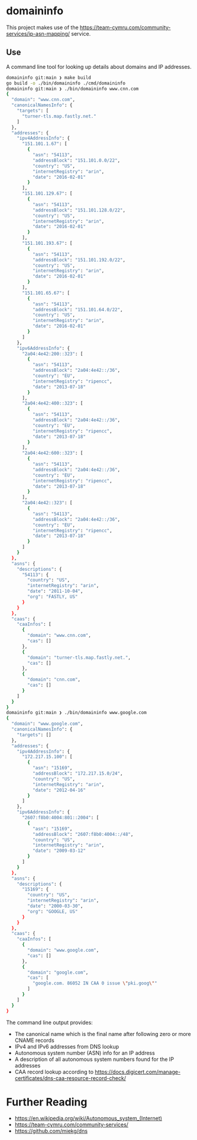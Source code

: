 # domaininfo

This project makes use of the https://team-cymru.com/community-services/ip-asn-mapping/ service.

## Use

A command line tool for looking up details about domains and IP addresses.

```sh
domaininfo git:main ❯ make build
go build -o ./bin/domaininfo ./cmd/domaininfo
domaininfo git:main ❯ ./bin/domaininfo www.cnn.com
{
  "domain": "www.cnn.com",
  "canonicalNamesInfo": {
    "targets": [
      "turner-tls.map.fastly.net."
    ]
  },
  "addresses": {
    "ipv4AddressInfo": {
      "151.101.1.67": [
        {
          "asn": "54113",
          "addressBlock": "151.101.0.0/22",
          "country": "US",
          "internetRegistry": "arin",
          "date": "2016-02-01"
        }
      ],
      "151.101.129.67": [
        {
          "asn": "54113",
          "addressBlock": "151.101.128.0/22",
          "country": "US",
          "internetRegistry": "arin",
          "date": "2016-02-01"
        }
      ],
      "151.101.193.67": [
        {
          "asn": "54113",
          "addressBlock": "151.101.192.0/22",
          "country": "US",
          "internetRegistry": "arin",
          "date": "2016-02-01"
        }
      ],
      "151.101.65.67": [
        {
          "asn": "54113",
          "addressBlock": "151.101.64.0/22",
          "country": "US",
          "internetRegistry": "arin",
          "date": "2016-02-01"
        }
      ]
    },
    "ipv6AddressInfo": {
      "2a04:4e42:200::323": [
        {
          "asn": "54113",
          "addressBlock": "2a04:4e42::/36",
          "country": "EU",
          "internetRegistry": "ripencc",
          "date": "2013-07-18"
        }
      ],
      "2a04:4e42:400::323": [
        {
          "asn": "54113",
          "addressBlock": "2a04:4e42::/36",
          "country": "EU",
          "internetRegistry": "ripencc",
          "date": "2013-07-18"
        }
      ],
      "2a04:4e42:600::323": [
        {
          "asn": "54113",
          "addressBlock": "2a04:4e42::/36",
          "country": "EU",
          "internetRegistry": "ripencc",
          "date": "2013-07-18"
        }
      ],
      "2a04:4e42::323": [
        {
          "asn": "54113",
          "addressBlock": "2a04:4e42::/36",
          "country": "EU",
          "internetRegistry": "ripencc",
          "date": "2013-07-18"
        }
      ]
    }
  },
  "asns": {
    "descriptions": {
      "54113": {
        "country": "US",
        "internetRegistry": "arin",
        "date": "2011-10-04",
        "org": "FASTLY, US"
      }
    }
  },
  "caas": {
    "caaInfos": [
      {
        "domain": "www.cnn.com",
        "cas": []
      },
      {
        "domain": "turner-tls.map.fastly.net.",
        "cas": []
      },
      {
        "domain": "cnn.com",
        "cas": []
      }
    ]
  }
}
domaininfo git:main ❯ ./bin/domaininfo www.google.com
{
  "domain": "www.google.com",
  "canonicalNamesInfo": {
    "targets": []
  },
  "addresses": {
    "ipv4AddressInfo": {
      "172.217.15.100": [
        {
          "asn": "15169",
          "addressBlock": "172.217.15.0/24",
          "country": "US",
          "internetRegistry": "arin",
          "date": "2012-04-16"
        }
      ]
    },
    "ipv6AddressInfo": {
      "2607:f8b0:4004:801::2004": [
        {
          "asn": "15169",
          "addressBlock": "2607:f8b0:4004::/48",
          "country": "US",
          "internetRegistry": "arin",
          "date": "2009-03-12"
        }
      ]
    }
  },
  "asns": {
    "descriptions": {
      "15169": {
        "country": "US",
        "internetRegistry": "arin",
        "date": "2000-03-30",
        "org": "GOOGLE, US"
      }
    }
  },
  "caas": {
    "caaInfos": [
      {
        "domain": "www.google.com",
        "cas": []
      },
      {
        "domain": "google.com",
        "cas": [
          "google.com. 86052 IN CAA 0 issue \"pki.goog\""
        ]
      }
    ]
  }
}
```

The command line output provides:

 * The canonical name which is the final name after following zero or more CNAME records
 * IPv4 and IPv6 addresses from DNS lookup
 * Autonomous system number (ASN) info for an IP address
 * A description of all autonomous system numbers found for the IP addresses
 * CAA record lookup according to https://docs.digicert.com/manage-certificates/dns-caa-resource-record-check/

 # Further Reading

  * https://en.wikipedia.org/wiki/Autonomous_system_(Internet)
  * https://team-cymru.com/community-services/
  * https://github.com/miekg/dns
